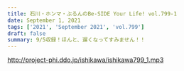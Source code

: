 ```yaml
---
title: 石川・ホンマ・ぶるんのBe-SIDE Your Life! vol.799-1
date: September 1, 2021
tags: ['2021', 'September 2021', 'vol.799']
draft: false
summary: 9/5収録！ほんと、遅くなってすみません！！
---
```


http://project-phi.ddo.jp/ishikawa/ishikawa799_1.mp3